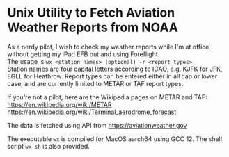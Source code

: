 # Unix Utility to Fetch Aviation Weather Reports from NOAA
As a nerdy pilot, I wish to check my weather reports while I'm at office, without getting my iPad EFB out and using Foreflight.<br />
The usage is `wx <station_names> (optional) -r <report_types>`<br />
Station names are four capital letters according to ICAO, e.g. KJFK for JFK, EGLL for Heathrow.
Report types can be entered either in all cap or lower case, and are currently limited to METAR or TAF report types.<br />

If you're not a pilot, here are the Wikipedia pages on METAR and TAF:<br />
https://en.wikipedia.org/wiki/METAR<br />
https://en.wikipedia.org/wiki/Terminal_aerodrome_forecast<br />

The data is fetched using API from https://aviationweather.gov

The executable `wx` is compiled for MacOS aarch64 using GCC 12. The shell script `wx.sh` is also provided.

